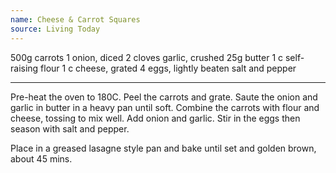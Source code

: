```yaml
---
name: Cheese & Carrot Squares
source: Living Today
---
```


500g carrots
1 onion, diced
2 cloves garlic, crushed
25g butter
1 c self-raising flour
1 c cheese, grated
4 eggs, lightly beaten
salt and pepper

---

Pre-heat the oven to 180C.  Peel the carrots and grate.
Saute the onion and garlic in butter in a heavy pan until soft.
Combine the carrots with flour and cheese, tossing to mix well.  Add onion and garlic.  Stir in the eggs then season with salt and pepper.

Place in a greased lasagne style pan and bake until set and golden brown, about 45 mins.

